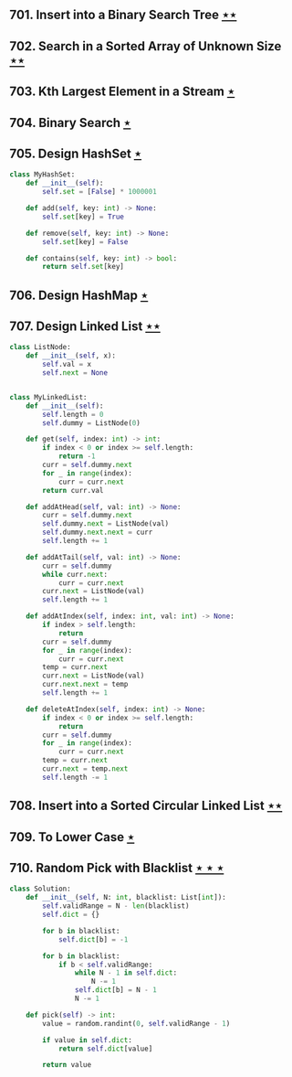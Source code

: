 ## 701. Insert into a Binary Search Tree [$\star\star$](https://leetcode.com/problems/insert-into-a-binary-search-tree)

## 702. Search in a Sorted Array of Unknown Size [$\star\star$](https://leetcode.com/problems/search-in-a-sorted-array-of-unknown-size)

## 703. Kth Largest Element in a Stream [$\star$](https://leetcode.com/problems/kth-largest-element-in-a-stream)

## 704. Binary Search [$\star$](https://leetcode.com/problems/binary-search)

## 705. Design HashSet [$\star$](https://leetcode.com/problems/design-hashset)

```python
class MyHashSet:
    def __init__(self):
        self.set = [False] * 1000001

    def add(self, key: int) -> None:
        self.set[key] = True

    def remove(self, key: int) -> None:
        self.set[key] = False

    def contains(self, key: int) -> bool:
        return self.set[key]
```

## 706. Design HashMap [$\star$](https://leetcode.com/problems/design-hashmap)

## 707. Design Linked List [$\star\star$](https://leetcode.com/problems/design-linked-list)

```python
class ListNode:
    def __init__(self, x):
        self.val = x
        self.next = None


class MyLinkedList:
    def __init__(self):
        self.length = 0
        self.dummy = ListNode(0)

    def get(self, index: int) -> int:
        if index < 0 or index >= self.length:
            return -1
        curr = self.dummy.next
        for _ in range(index):
            curr = curr.next
        return curr.val

    def addAtHead(self, val: int) -> None:
        curr = self.dummy.next
        self.dummy.next = ListNode(val)
        self.dummy.next.next = curr
        self.length += 1

    def addAtTail(self, val: int) -> None:
        curr = self.dummy
        while curr.next:
            curr = curr.next
        curr.next = ListNode(val)
        self.length += 1

    def addAtIndex(self, index: int, val: int) -> None:
        if index > self.length:
            return
        curr = self.dummy
        for _ in range(index):
            curr = curr.next
        temp = curr.next
        curr.next = ListNode(val)
        curr.next.next = temp
        self.length += 1

    def deleteAtIndex(self, index: int) -> None:
        if index < 0 or index >= self.length:
            return
        curr = self.dummy
        for _ in range(index):
            curr = curr.next
        temp = curr.next
        curr.next = temp.next
        self.length -= 1
```

## 708. Insert into a Sorted Circular Linked List [$\star\star$](https://leetcode.com/problems/insert-into-a-sorted-circular-linked-list)

## 709. To Lower Case [$\star$](https://leetcode.com/problems/to-lower-case)

## 710. Random Pick with Blacklist [$\star\star\star$](https://leetcode.com/problems/random-pick-with-blacklist)

```python
class Solution:
    def __init__(self, N: int, blacklist: List[int]):
        self.validRange = N - len(blacklist)
        self.dict = {}

        for b in blacklist:
            self.dict[b] = -1

        for b in blacklist:
            if b < self.validRange:
                while N - 1 in self.dict:
                    N -= 1
                self.dict[b] = N - 1
                N -= 1

    def pick(self) -> int:
        value = random.randint(0, self.validRange - 1)

        if value in self.dict:
            return self.dict[value]

        return value
```
